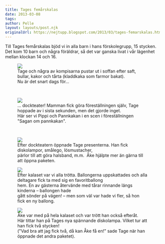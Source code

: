 ```yaml
---
title: Tages femårskalas
date: 2013-03-08
tags: 	
author: Pelle
layout: layouts/post.njk
originalUrl: https://nejtupp.blogspot.com/2013/03/tages-femarskalas.html
---
```


Till Tages femårskalas bjöd vi in alla barn i hans förskolegrupp, 15 stycken. Det kom 10 barn och några föräldrar, så det var ganska livat i vår lägenhet mellan klockan 14 och 16.<br></div>

<figure>
	<img src="../../../../img/Tages+barnkalas-PERK1699.jpg">
	<figcaption>Tage och några av kompisarna pustar ut i soffan efter saft, bullar, kakor och tårta (kladdkaka som farmor bakat). <br>Nu är det snart dags för...</figcaption>
</figure><div class="separator" style="clear: both; text-align: center;"><br></div>

<figure>
	<img src="../../../../img/Tages+barnkalas-PERK1701.jpg">
	<figcaption>... dockteater! Mamman fick göra föreställningen själv, Tage hoppade av i sista sekunden, men det gjorde inget. <br>Här ser vi Pippi och Pannkakan i en scen i föreställningen "Sagan om pannkakan".</figcaption>
</figure><div class="separator" style="clear: both; text-align: center;"><br></div>

<figure>
	<img src="../../../../img/Tages+barnkalas-PERK1706.jpg">
	<figcaption>Efter dockteatern öppnade Tage presenterna. Han fick diskolampor, smålego, lösmustacher, <br>pärlor till att göra halsband, m.m.  Åke hjälpte mer än gärna till att öppna paketen.</figcaption>
</figure>

<figure>
	<img src="../../../../img/Tages+barnkalas-PERK1709.jpg">
	<figcaption>Efter kalaset var vi alla trötta. Ballongerna uppskattades och alla deltagare fick ta med sig en favoritballong <br>hem. En av gästerna återvände med tårar rinnande längs kinderna – ballongen hade <br>gått sönder på vägen! – men som väl var hade vi fler, så hon fick en ny ballong.</figcaption>
</figure>

<figure>
	<img src="../../../../img/Tages+barnkalas-PERK1729.jpg">
	<figcaption>Åke var med på hela kalaset och var trött han också efteråt. <br>Här tittar han på Tages nya spännande diskolampa. Vilket tur att han fick två stycken! <br>("Vad bra att jag fick två, då kan Åke få en!" sade Tage när han öppnade det andra paketet).</figcaption>
</figure>
